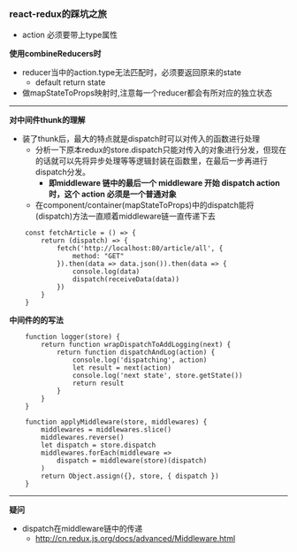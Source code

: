 ### react-redux的踩坑之旅

- action 必须要带上type属性

__使用combineReducers时__

- reducer当中的action.type无法匹配时，必须要返回原来的state
    - default return state
- 做mapStateToProps映射时,注意每一个reducer都会有所对应的独立状态

---

__对中间件thunk的理解__

- 装了thunk后，最大的特点就是dispatch时可以对传入的函数进行处理
    - 分析一下原本redux的store.dispatch只能对传入的对象进行分发，但现在的话就可以先将异步处理等等逻辑封装在函数里，在最后一步再进行dispatch分发。
        - __即middleware 链中的最后一个 middleware 开始 dispatch action 时，这个 action 必须是一个普通对象__
    - 在component/container(mapStateToProps)中的dispatch能将(dispatch)方法一直顺着middleware链一直传递下去

```   
    const fetchArticle = () => {
        return (dispatch) => {
            fetch('http://localhost:80/article/all', {
                method: "GET"
            }).then(data => data.json()).then(data => {
                console.log(data)
                dispatch(receiveData(data))
            })
        }
    }
```

__中间件的的写法__

```
    function logger(store) {
        return function wrapDispatchToAddLogging(next) {
            return function dispatchAndLog(action) {
                console.log('dispatching', action)
                let result = next(action)
                console.log('next state', store.getState())
                return result
            }
        }
    }
```

```
    function applyMiddleware(store, middlewares) {
        middlewares = middlewares.slice()
        middlewares.reverse()
        let dispatch = store.dispatch
        middlewares.forEach(middleware =>
            dispatch = middleware(store)(dispatch)
        )
        return Object.assign({}, store, { dispatch })
    }
```

---

__疑问__

- dispatch在middleware链中的传递
    - <http://cn.redux.js.org/docs/advanced/Middleware.html> 